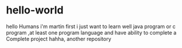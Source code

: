# hello-world
hello Humans 
i'm martin 
 first i just want to learn well java program or c program ,at least one program language
and have ability to  complete a Complete project
hahha,
another repository
